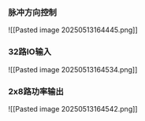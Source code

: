 ### 脉冲方向控制
![[Pasted image 20250513164445.png]]

### 32路IO输入
![[Pasted image 20250513164534.png]]

### 2x8路功率输出
![[Pasted image 20250513164542.png]]